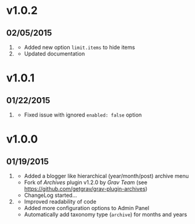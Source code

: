 # v1.0.2
## 02/05/2015

1. [](#new)
	* Added new option `limit.items` to hide items
2. [](#improved)
	* Updated documentation

# v1.0.1
## 01/22/2015

1. [](#bugfix)
	* Fixed issue with ignored `enabled: false` option

# v1.0.0
## 01/19/2015

1. [](#new)
	* Added a blogger like hierarchical (year/month/post) archive menu
	* Fork of *Archives* plugin v1.2.0 by _Grav Team_ (see https://github.com/getgrav/grav-plugin-archives)
	* ChangeLog started...
2. [](#improved)
	* Improved readability of code
	* Added more configuration options to Admin Panel
	* Automatically add taxonomy type (`archive`) for months and years
